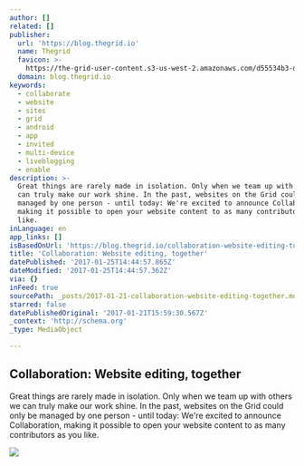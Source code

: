 ```yaml
---
author: []
related: []
publisher:
  url: 'https://blog.thegrid.io'
  name: Thegrid
  favicon: >-
    https://the-grid-user-content.s3-us-west-2.amazonaws.com/d55534b3-d050-4829-803d-f52975ed9be2.png
  domain: blog.thegrid.io
keywords:
  - collaborate
  - website
  - sites
  - grid
  - android
  - app
  - invited
  - multi-device
  - liveblogging
  - enable
description: >-
  Great things are rarely made in isolation. Only when we team up with others we
  can truly make our work shine. In the past, websites on the Grid could only be
  managed by one person - until today: We're excited to announce Collaboration,
  making it possible to open your website content to as many contributors as you
  like.
inLanguage: en
app_links: []
isBasedOnUrl: 'https://blog.thegrid.io/collaboration-website-editing-together'
title: 'Collaboration: Website editing, together'
datePublished: '2017-01-25T14:44:57.865Z'
dateModified: '2017-01-25T14:44:57.362Z'
via: {}
inFeed: true
sourcePath: _posts/2017-01-21-collaboration-website-editing-together.md
starred: false
datePublishedOriginal: '2017-01-21T15:59:30.567Z'
_context: 'http://schema.org'
_type: MediaObject

---
```

<article style=""><h1>Collaboration: Website editing, together</h1><p>Great things are rarely made in isolation. Only when we team up with others we can truly make our work shine. In the past, websites on the Grid could only be managed by one person - until today: We're excited to announce Collaboration, making it possible to open your website content to as many contributors as you like.</p><img src="https://the-grid-user-content.s3-us-west-2.amazonaws.com/649db307-7837-466b-838b-3344e94010d0.jpg" /></article>